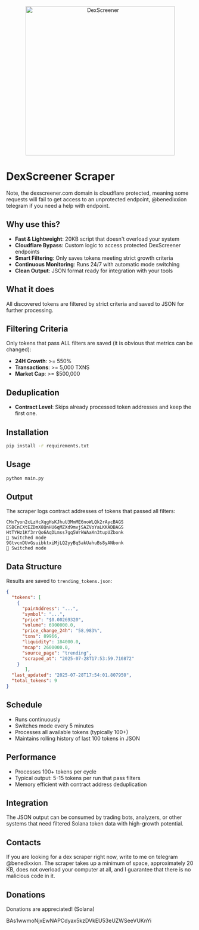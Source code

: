 <div align="center">
  <img src="https://github.com/user-attachments/assets/5a92bb01-768f-4d48-8dc8-6306224f66f4" width="400" alt="DexScreener"/>
</div>

# DexScreener Scraper

Note, the dexscreener.com domain is cloudflare protected, meaning some requests will fail to get access to an unprotected endpoint, @benedixxion telegram if you need a help with endpoint.

## Why use this?
- **Fast & Lightweight**: 20KB script that doesn't overload your system
- **Cloudflare Bypass**: Custom logic to access protected DexScreener endpoints  
- **Smart Filtering**: Only saves tokens meeting strict growth criteria
- **Continuous Monitoring**: Runs 24/7 with automatic mode switching
- **Clean Output**: JSON format ready for integration with your tools

## What it does
All discovered tokens are filtered by strict criteria and saved to JSON for further processing.

## Filtering Criteria
Only tokens that pass ALL filters are saved (it is obvious that metrics can be changed): 
- **24H Growth**: >= 550%
- **Transactions**: >= 5,000 TXNS
- **Market Cap**: >= $500,000

## Deduplication
- **Contract Level**: Skips already processed token addresses and keep the first one.

## Installation
```bash
pip install -r requirements.txt
```

## Usage
```bash
python main.py
```

## Output
The scraper logs contract addresses of tokens that passed all filters:
```
CMx7yon2cLzHcXqgHsKJhuU3MmME6noWLQk2rAycBAGS
ESBCnCXtEZDmX8QnHU6qMZXd9mvjSAZVoYaLKKADBAGS
HtTYHz1Kf3rrQo6AqDLmss7gq5WrkWAaXn3tupUZbonk
🔄 Switched mode
9GtvcnDUvGsuibktxiMjLQ2yyBq5akUahuBs8yANbonk
🔄 Switched mode
```

## Data Structure
Results are saved to `trending_tokens.json`:
```json
{
  "tokens": [
    {
      "pairAddress": "...",
      "symbol": "...",
      "price": "$0.00269320",
      "volume": 6900000.0,
      "price_change_24h": "58,983%",
      "txns": 89966,
      "liquidity": 184000.0,
      "mcap": 2600000.0,
      "source_page": "trending",
      "scraped_at": "2025-07-28T17:53:59.710872"
    }
       ],
  "last_updated": "2025-07-28T17:54:01.807950",
  "total_tokens": 9
}
```

## Schedule
- Runs continuously
- Switches mode every 5 minutes
- Processes all available tokens (typically 100+)
- Maintains rolling history of last 100 tokens in JSON

## Performance
- Processes 100+ tokens per cycle
- Typical output: 5-15 tokens per run that pass filters
- Memory efficient with contract address deduplication

## Integration
The JSON output can be consumed by trading bots, analyzers, or other systems that need filtered Solana token data with high-growth potential.

## Contacts 
If you are looking for a dex scraper right now, write to me on telegram @benedixxion. The scraper takes up a minimum of space, approximately 20 KB, does not overload your computer at all, and I guarantee that there is no malicious code in it.

## Donations
Donations are appreciated! (Solana)

BAs1wwmoNjxEwNAPCdyax5kzDVkEU53eUZWSeeVUKnYi
